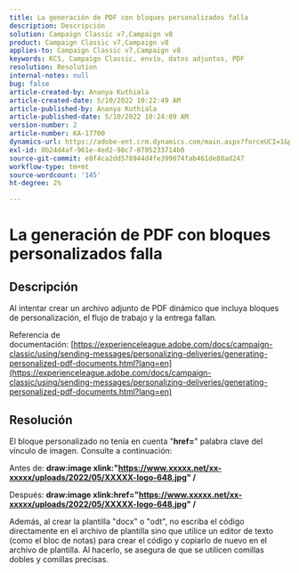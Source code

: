 ```yaml
---
title: La generación de PDF con bloques personalizados falla
description: Descripción
solution: Campaign Classic v7,Campaign v8
product: Campaign Classic v7,Campaign v8
applies-to: Campaign Classic v7,Campaign v8
keywords: KCS, Campaign Classic, envío, datos adjuntos, PDF
resolution: Resolution
internal-notes: null
bug: false
article-created-by: Ananya Kuthiala
article-created-date: 5/10/2022 10:22:49 AM
article-published-by: Ananya Kuthiala
article-published-date: 5/10/2022 10:24:09 AM
version-number: 2
article-number: KA-17700
dynamics-url: https://adobe-ent.crm.dynamics.com/main.aspx?forceUCI=1&pagetype=entityrecord&etn=knowledgearticle&id=093ce123-4bd0-ec11-a7b5-0022480a8e40
exl-id: 0b24d4af-961e-4ed2-98c7-0705233714b0
source-git-commit: e8f4ca2dd578944d4fe399074fab461de88ad247
workflow-type: tm+mt
source-wordcount: '145'
ht-degree: 2%

---
```


# La generación de PDF con bloques personalizados falla

## Descripción


Al intentar crear un archivo adjunto de PDF dinámico que incluya bloques de personalización, el flujo de trabajo y la entrega fallan.

Referencia de documentación: [https://experienceleague.adobe.com/docs/campaign-classic/using/sending-messages/personalizing-deliveries/generating-personalized-pdf-documents.html?lang=en](https://experienceleague.adobe.com/docs/campaign-classic/using/sending-messages/personalizing-deliveries/generating-personalized-pdf-documents.html?lang=en)


## Resolución


El bloque personalizado no tenía en cuenta &quot;<b>href=</b>&quot; palabra clave del vínculo de imagen. Consulte a continuación:

Antes de:
<b>draw:image xlink:&quot;https://www.xxxxx.net/xx-xxxxx/uploads/2022/05/XXXXX-logo-648.jpg&quot; /</b>

Después:
<b>draw:image xlink:href=&quot;https://www.xxxxx.net/xx-xxxxx/uploads/2022/05/XXXXX-logo-648.jpg&quot; /</b>

Además, al crear la plantilla &quot;docx&quot; o &quot;odt&quot;, no escriba el código directamente en el archivo de plantilla sino que utilice un editor de texto (como el bloc de notas) para crear el código y copiarlo de nuevo en el archivo de plantilla. Al hacerlo, se asegura de que se utilicen comillas dobles y comillas precisas.
